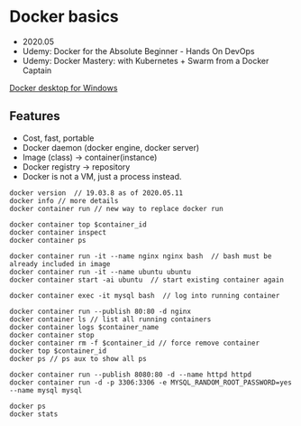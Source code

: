 # Docker basics
- 2020.05
- Udemy: Docker for the Absolute Beginner - Hands On DevOps
- Udemy: Docker Mastery: with Kubernetes + Swarm from a Docker Captain

[Docker desktop for Windows](https://docs.docker.com/docker-for-windows/install)

## Features
   - Cost, fast, portable
   - Docker daemon (docker engine, docker server)	
   - Image (class) -> container(instance)
   - Docker registry -> repository
   - Docker is not a VM, just a process instead.
   
```shell script
docker version  // 19.03.8 as of 2020.05.11
docker info // more details
docker container run // new way to replace docker run
```

```shell script
docker container top $container_id
docker container inspect 
docker container ps
```

```shell script
docker container run -it --name nginx nginx bash  // bash must be already included in image
docker container run -it --name ubuntu ubuntu
docker container start -ai ubuntu  // start existing container again

docker container exec -it mysql bash  // log into running container
```

```shell script
docker container run --publish 80:80 -d nginx
docker container ls // list all running containers
docker container logs $container_name
docker container stop
docker container rm -f $container_id // force remove container
docker top $container_id
docker ps // ps aux to show all ps

docker container run --publish 8080:80 -d --name httpd httpd
docker container run -d -p 3306:3306 -e MYSQL_RANDOM_ROOT_PASSWORD=yes --name mysql mysql

docker ps
docker stats
```